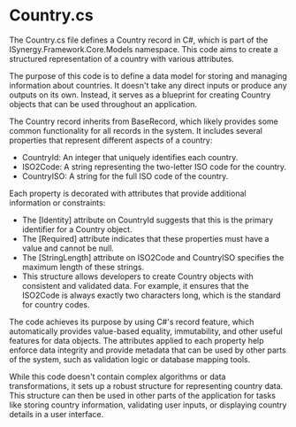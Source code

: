 # Country.cs

The Country.cs file defines a Country record in C#, which is part of the ISynergy.Framework.Core.Models namespace. This code aims to create a structured representation of a country with various attributes.

The purpose of this code is to define a data model for storing and managing information about countries. It doesn't take any direct inputs or produce any outputs on its own. Instead, it serves as a blueprint for creating Country objects that can be used throughout an application.

The Country record inherits from BaseRecord, which likely provides some common functionality for all records in the system. It includes several properties that represent different aspects of a country:

- CountryId: An integer that uniquely identifies each country.
- ISO2Code: A string representing the two-letter ISO code for the country.
- CountryISO: A string for the full ISO code of the country.

Each property is decorated with attributes that provide additional information or constraints:

- The [Identity] attribute on CountryId suggests that this is the primary identifier for a Country object.
- The [Required] attribute indicates that these properties must have a value and cannot be null.
- The [StringLength] attribute on ISO2Code and CountryISO specifies the maximum length of these strings.
- This structure allows developers to create Country objects with consistent and validated data. For example, it ensures that the ISO2Code is always exactly two characters long, which is the standard for country codes.

The code achieves its purpose by using C#'s record feature, which automatically provides value-based equality, immutability, and other useful features for data objects. The attributes applied to each property help enforce data integrity and provide metadata that can be used by other parts of the system, such as validation logic or database mapping tools.

While this code doesn't contain complex algorithms or data transformations, it sets up a robust structure for representing country data. This structure can then be used in other parts of the application for tasks like storing country information, validating user inputs, or displaying country details in a user interface.
